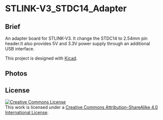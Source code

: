 # STLINK-V3_STDC14_Adapter

## Brief

An adapter board for STLINK-V3. It change the STDC14 to 2.54mm pin header.It also provides 5V and 3.3V power supply through an additional USB interface.

This project is designed with [Kicad](https://www.kicad.org/).


## Photos




## License
<a rel="license" href="http://creativecommons.org/licenses/by-sa/4.0/"><img alt="Creative Commons License" style="border-width:0" src="https://i.creativecommons.org/l/by-sa/4.0/88x31.png" /></a><br />This work is licensed under a <a rel="license" href="http://creativecommons.org/licenses/by-sa/4.0/">Creative Commons Attribution-ShareAlike 4.0 International License</a>.


